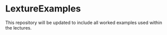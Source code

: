 # LextureExamples

This repository will be updated to include all worked examples used within the lectures.
